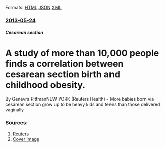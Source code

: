 
Formats: [HTML](/news/2013/05/24/a-study-of-more-than-10-000-people-finds-a-correlation-between-cesarean-section-birth-and-childhood-obesity.html)  [JSON](/news/2013/05/24/a-study-of-more-than-10-000-people-finds-a-correlation-between-cesarean-section-birth-and-childhood-obesity.json)  [XML](/news/2013/05/24/a-study-of-more-than-10-000-people-finds-a-correlation-between-cesarean-section-birth-and-childhood-obesity.xml)  

### [2013-05-24](/news/2013/05/24/index.md)

##### Cesarean section
# A study of more than 10,000 people finds a correlation between cesarean section birth and childhood obesity. 

By Genevra PittmanNEW YORK (Reuters Health) - More babies born via cesarean section grow up to be heavy kids and teens than those delivered vaginally


### Sources:

1. [Reuters](https://www.reuters.com/article/2013/05/24/us-c-sections-tied-to-child-obesity-idUSBRE94N0NS20130524)
1. [Cover Image](https://s1.reutersmedia.net/resources/r/?m=02&d=20130524&t=2&i=734906658&w=&fh=545px&fw=&ll=&pl=&sq=&r=CBRE94N18VK00)
